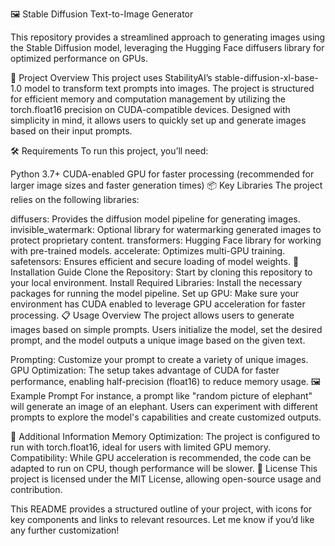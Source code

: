 🖼️ Stable Diffusion Text-to-Image Generator

This repository provides a streamlined approach to generating images using the Stable Diffusion model, leveraging the Hugging Face diffusers library for optimized performance on GPUs.

📜 Project Overview
This project uses StabilityAI’s stable-diffusion-xl-base-1.0 model to transform text prompts into images. The project is structured for efficient memory and computation management by utilizing the torch.float16 precision on CUDA-compatible devices. Designed with simplicity in mind, it allows users to quickly set up and generate images based on their input prompts.

🛠️ Requirements
To run this project, you’ll need:

Python 3.7+
CUDA-enabled GPU for faster processing (recommended for larger image sizes and faster generation times)
📦 Key Libraries
The project relies on the following libraries:

diffusers: Provides the diffusion model pipeline for generating images.
invisible_watermark: Optional library for watermarking generated images to protect proprietary content.
transformers: Hugging Face library for working with pre-trained models.
accelerate: Optimizes multi-GPU training.
safetensors: Ensures efficient and secure loading of model weights.
🚀 Installation Guide
Clone the Repository: Start by cloning this repository to your local environment.
Install Required Libraries: Install the necessary packages for running the model pipeline.
Set up GPU: Make sure your environment has CUDA enabled to leverage GPU acceleration for faster processing.
📋 Usage Overview
The project allows users to generate images based on simple prompts. Users initialize the model, set the desired prompt, and the model outputs a unique image based on the given text.

Prompting: Customize your prompt to create a variety of unique images.
GPU Optimization: The setup takes advantage of CUDA for faster performance, enabling half-precision (float16) to reduce memory usage.
🖼️ Example Prompt
For instance, a prompt like "random picture of elephant" will generate an image of an elephant. Users can experiment with different prompts to explore the model's capabilities and create customized outputs.

📝 Additional Information
Memory Optimization: The project is configured to run with torch.float16, ideal for users with limited GPU memory.
Compatibility: While GPU acceleration is recommended, the code can be adapted to run on CPU, though performance will be slower.
📄 License
This project is licensed under the MIT License, allowing open-source usage and contribution.

This README provides a structured outline of your project, with icons for key components and links to relevant resources. Let me know if you’d like any further customization!

